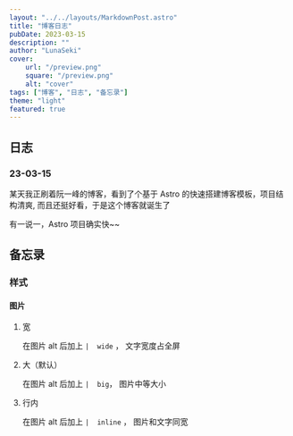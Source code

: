 ```yaml
---
layout: "../../layouts/MarkdownPost.astro"
title: "博客日志"
pubDate: 2023-03-15
description: ""
author: "LunaSeki"
cover:
    url: "/preview.png"
    square: "/preview.png"
    alt: "cover"
tags: ["博客", "日志", "备忘录"]
theme: "light"
featured: true
---
```


## 日志

### 23-03-15

某天我正刷着阮一峰的博客，看到了个基于 Astro 的快速搭建博客模板，项目结构清爽, 而且还挺好看，于是这个博客就诞生了

有一说一，Astro 项目确实快~~

<!-- ![Astro | wide]() -->

## 备忘录

### 样式

#### 图片

1. 宽

    在图片 alt 后加上 `|  wide` ， 文字宽度占全屏

2. 大（默认）

    在图片 alt 后加上 `|  big`， 图片中等大小

3. 行内

    在图片 alt 后加上 `|  inline` ， 图片和文字同宽
